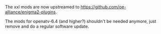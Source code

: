 The xxl mods are now upstreamed to https://github.com/oe-alliance/enigma2-plugins.

The mods for openatv-6.4 (and higher?) shouldn't be needed anymore, just remove
and do a regular software update.
